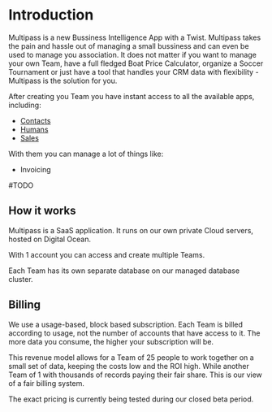 # Introduction

Multipass is a new Bussiness Intelligence App with a Twist. Multipass takes the pain and hassle out of managing a small bussiness and can even be used to manage you association. It does not matter if you want to manage your own Team, have a full fledged Boat Price Calculator, organize a Soccer Tournament or just have a tool that handles your CRM data with flexibility - Multipass is the solution for you.

After creating you Team you have instant access to all the available apps, including:

- [Contacts](/app/contacts)
- [Humans](/app/humans)
- [Sales](/app/sales)

With them you can manage a lot of things like:
- Invoicing

#TODO

## How it works
Multipass is a SaaS application. It runs on our own private Cloud servers, hosted on Digital Ocean.

With 1 account you can access and create multiple Teams.

Each Team has its own separate database on our managed database cluster.

## Billing
We use a usage-based, block based subscription. Each Team is billed according to usage, not the number of accounts that have access to it. The more data you consume, the higher your subscription will be.

This revenue model allows for a Team of 25 people to work together on a small set of data, keeping the costs low and the ROI high. While another Team of 1 with thousands of records paying their fair share. This is our view of a fair billing system.

The exact pricing is currently being tested during our closed beta period.



